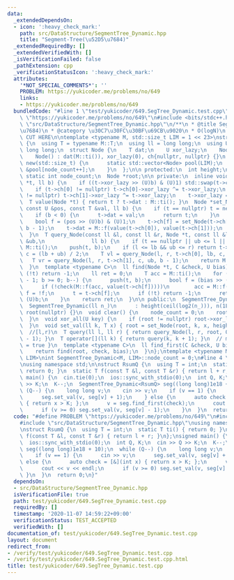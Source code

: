 ```yaml
---
data:
  _extendedDependsOn:
  - icon: ':heavy_check_mark:'
    path: src/DataStructure/SegmentTree_Dynamic.hpp
    title: "Segment-Tree(\u52D5\u7684)"
  _extendedRequiredBy: []
  _extendedVerifiedWith: []
  _isVerificationFailed: false
  _pathExtension: cpp
  _verificationStatusIcon: ':heavy_check_mark:'
  attributes:
    '*NOT_SPECIAL_COMMENTS*': ''
    PROBLEM: https://yukicoder.me/problems/no/649
    links:
    - https://yukicoder.me/problems/no/649
  bundledCode: "#line 1 \"test/yukicoder/649.SegTree_Dynamic.test.cpp\"\n#define PROBLEM\
    \ \"https://yukicoder.me/problems/no/649\"\n#include <bits/stdc++.h>\n#line 3\
    \ \"src/DataStructure/SegmentTree_Dynamic.hpp\"\n/**\n * @title Segment-Tree(\u52D5\
    \u7684)\n * @category \u30C7\u30FC\u30BF\u69CB\u9020\n * O(logN)\n */\n\n// BEGIN\
    \ CUT HERE\n\ntemplate <typename M, std::size_t LIM = 1 << 23>\nstruct SegmentTree_Dynamic\
    \ {\n  using T = typename M::T;\n  using ll = long long;\n  using U = unsigned\
    \ long long;\n  struct Node {\n    T dat;\n    U xor_lazy;\n    Node *ch[2];\n\
    \    Node() : dat(M::ti()), xor_lazy(0), ch{nullptr, nullptr} {}\n    void *operator\
    \ new(std::size_t) {\n      static std::vector<Node> pool(LIM);\n      return\
    \ &pool[node_count++];\n    }\n  };\n\n protected:\n  int height;\n  ll n;\n \
    \ static int node_count;\n  Node *root;\n\n private:\n  inline void push(Node\
    \ *t, ll b) {\n    if ((t->xor_lazy >> (U)b) & (U)1) std::swap(t->ch[0], t->ch[1]);\n\
    \    if (t->ch[0] != nullptr) t->ch[0]->xor_lazy ^= t->xor_lazy;\n    if (t->ch[1]\
    \ != nullptr) t->ch[1]->xor_lazy ^= t->xor_lazy;\n    t->xor_lazy = 0;\n  }\n\
    \  T value(Node *t) { return t ? t->dat : M::ti(); }\n  Node *set_Node(Node *t,\
    \ const U &pos, const T &val, ll b) {\n    if (t == nullptr) t = new Node();\n\
    \    if (b < 0) {\n      t->dat = val;\n      return t;\n    }\n    push(t, b);\n\
    \    bool f = (pos >> (U)b) & (U)1;\n    t->ch[f] = set_Node(t->ch[f], pos, val,\
    \ b - 1);\n    t->dat = M::f(value(t->ch[0]), value(t->ch[1]));\n    return t;\n\
    \  }\n  T query_Node(const ll &l, const ll &r, Node *t, const ll &lb, const ll\
    \ &ub,\n               ll b) {\n    if (t == nullptr || ub <= l || r <= lb) return\
    \ M::ti();\n    push(t, b);\n    if (l <= lb && ub <= r) return t->dat;\n    ll\
    \ c = (lb + ub) / 2;\n    T vl = query_Node(l, r, t->ch[0], lb, c, b - 1);\n \
    \   T vr = query_Node(l, r, t->ch[1], c, ub, b - 1);\n    return M::f(vl, vr);\n\
    \  }\n  template <typename C>\n  ll find(Node *t, C &check, U bias) {\n    if\
    \ (!t) return -1;\n    ll ret = 0;\n    T acc = M::ti();\n    for (ll b = height\
    \ - 1; b >= 0; b--) {\n      push(t, b);\n      bool f = (bias >> (U)b) & (U)1;\n\
    \      if (!check(M::f(acc, value(t->ch[f]))))\n        acc = M::f(acc, value(t->ch[f])),\
    \ f = !f;\n      t = t->ch[f];\n      if (!t) return -1;\n      ret |= (U)f <<\
    \ (U)b;\n    }\n    return ret;\n  }\n\n public:\n  SegmentTree_Dynamic() {}\n\
    \  SegmentTree_Dynamic(ll n_)\n      : height(ceil(log2(n_))), n(1LL << height),\
    \ root(nullptr) {}\n  void clear() {\n    node_count = 0;\n    root = nullptr;\n\
    \  }\n  void xor_all(U key) {\n    if (root != nullptr) root->xor_lazy ^= key;\n\
    \  }\n  void set_val(ll k, T x) { root = set_Node(root, k, x, height - 1); }\n\
    \  //[l,r)\n  T query(ll l, ll r) { return query_Node(l, r, root, 0, n, height\
    \ - 1); }\n  T operator[](ll k) { return query(k, k + 1); }\n  // min { i : check(query(0,i+1))\
    \ = true }\n  template <typename C>\n  ll find_first(C &check, U bias = 0) {\n\
    \    return find(root, check, bias);\n  }\n};\ntemplate <typename M, std::size_t\
    \ LIM>\nint SegmentTree_Dynamic<M, LIM>::node_count = 0;\n#line 4 \"test/yukicoder/649.SegTree_Dynamic.test.cpp\"\
    \nusing namespace std;\n\nstruct RsumQ {\n  using T = int;\n  static T ti() {\
    \ return 0; }\n  static T f(const T &l, const T &r) { return l + r; }\n};\nsigned\
    \ main() {\n  cin.tie(0);\n  ios::sync_with_stdio(0);\n  int Q, K;\n  cin >> Q\
    \ >> K;\n  K--;\n  SegmentTree_Dynamic<RsumQ> seg((long long)1e18 + 10);\n  while\
    \ (Q--) {\n    long long v;\n    cin >> v;\n    if (v == 1) {\n      cin >> v;\n\
    \      seg.set_val(v, seg[v] + 1);\n    } else {\n      auto check = [&](int x)\
    \ { return x > K; };\n      v = seg.find_first(check);\n      cout << v << endl;\n\
    \      if (v >= 0) seg.set_val(v, seg[v] - 1);\n    }\n  }\n  return 0;\n}\n"
  code: "#define PROBLEM \"https://yukicoder.me/problems/no/649\"\n#include <bits/stdc++.h>\n\
    #include \"src/DataStructure/SegmentTree_Dynamic.hpp\"\nusing namespace std;\n\
    \nstruct RsumQ {\n  using T = int;\n  static T ti() { return 0; }\n  static T\
    \ f(const T &l, const T &r) { return l + r; }\n};\nsigned main() {\n  cin.tie(0);\n\
    \  ios::sync_with_stdio(0);\n  int Q, K;\n  cin >> Q >> K;\n  K--;\n  SegmentTree_Dynamic<RsumQ>\
    \ seg((long long)1e18 + 10);\n  while (Q--) {\n    long long v;\n    cin >> v;\n\
    \    if (v == 1) {\n      cin >> v;\n      seg.set_val(v, seg[v] + 1);\n    }\
    \ else {\n      auto check = [&](int x) { return x > K; };\n      v = seg.find_first(check);\n\
    \      cout << v << endl;\n      if (v >= 0) seg.set_val(v, seg[v] - 1);\n   \
    \ }\n  }\n  return 0;\n}"
  dependsOn:
  - src/DataStructure/SegmentTree_Dynamic.hpp
  isVerificationFile: true
  path: test/yukicoder/649.SegTree_Dynamic.test.cpp
  requiredBy: []
  timestamp: '2020-11-07 14:59:22+09:00'
  verificationStatus: TEST_ACCEPTED
  verifiedWith: []
documentation_of: test/yukicoder/649.SegTree_Dynamic.test.cpp
layout: document
redirect_from:
- /verify/test/yukicoder/649.SegTree_Dynamic.test.cpp
- /verify/test/yukicoder/649.SegTree_Dynamic.test.cpp.html
title: test/yukicoder/649.SegTree_Dynamic.test.cpp
---
```

